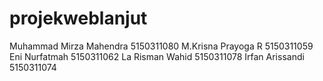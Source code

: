 # projekweblanjut
Muhammad Mirza Mahendra
5150311080
M.Krisna Prayoga R
5150311059
Eni Nurfatmah
5150311062
La Risman Wahid
5150311078
Irfan Arissandi
5150311074
